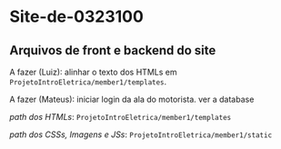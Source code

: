 # Site-de-0323100
## Arquivos de front e backend do site

A fazer (Luiz): alinhar o texto dos HTMLs em ```ProjetoIntroEletrica/member1/templates```.

A fazer (Mateus): iniciar login da ala do motorista. ver a database


*path dos HTMLs*:
```ProjetoIntroEletrica/member1/templates```

*path dos CSSs, Imagens e JSs*:
```ProjetoIntroEletrica/member1/static```

